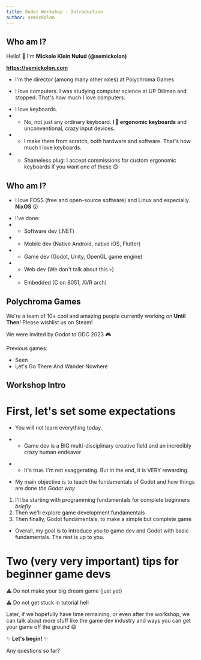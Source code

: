```yaml
---
title: Godot Workshop - Introduction
author: semickolon
---
```


Who am I?
---
Hello! 👋 I'm **Mickole Klein Nulud (@semickolon)**

**https://semickolon.com**

- I'm the director (among many other roles) at Polychroma Games
<!-- pause -->
- I love computers. I was studying computer science at UP Diliman and stopped. That's how much I love computers.
<!-- pause -->
- I love keyboards.
- - No, not just any ordinary keyboard. **I 💓 ergonomic keyboards** and unconventional, crazy input devices.
- - I make them from scratch, both hardware and software. That's how much I love keyboards.
- - Shameless plug: I accept commissions for custom ergonomic keyboards if you want one of these 😊

<!-- end_slide -->
Who am I?
---

- I love FOSS (free and open-source software) and Linux and especially **NixOS** 😚
<!-- pause -->
- I've done:
- - Software dev (.NET)
- - Mobile dev (Native Android, native iOS, Flutter)
- - Game dev (Godot, Unity, OpenGL game engine)
- - Web dev (We don't talk about this 💀)
- - Embedded (C on 8051, AVR arch)

<!-- end_slide -->

Polychroma Games
---

We're a team of 10+ cool and amazing people currently working on **Until Then**! Please wishlist us on Steam!

<!-- pause -->
We were invited by Godot to GDC 2023 🎮

<!-- pause -->
Previous games:
- Seen
- Let's Go There And Wander Nowhere

<!-- end_slide -->

Workshop Intro
---

# First, let's set some expectations
- You will not learn everything today.
<!-- pause -->
- - Game dev is a BIG multi-disciplinary creative field and an incredibly crazy human endeavor
<!-- pause -->
- - It's true. I'm not exaggerating. But in the end, it is VERY rewarding.
<!-- pause -->
- My main objective is to teach the fundamentals of Godot and how things are done *the Godot way*

1. I'll be starting with programming fundamentals for complete beginners *briefly*
1. Then we'll explore game development fundamentals
1. Then finally, Godot fundamentals, to make a simple but complete game

- Overall, my goal is to introduce you to game dev and Godot with basic fundamentals. The rest is up to you.

<!-- end_slide -->

# Two (very very important) tips for beginner game devs

⚠️ Do not make your big dream game (just yet)

⚠️ Do not get stuck in tutorial hell

<!-- pause -->
Later, if we hopefully have time remaining, or even after the workshop, we can talk about more stuff like the game dev industry and ways you can get your game off the ground 😄

<!-- end_slide -->

✨ **Let's begin!** ✨

Any questions so far?


